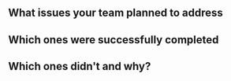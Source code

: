 ## What issues your team planned to address

## Which ones were successfully completed

## Which ones didn't and why?
